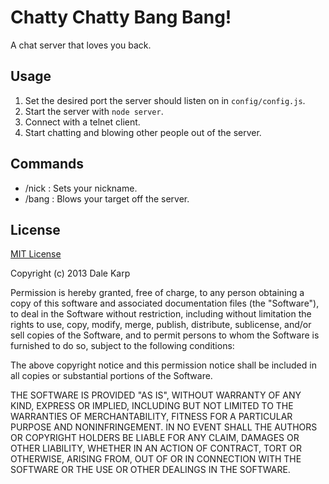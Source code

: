 # Chatty Chatty Bang Bang!
A chat server that loves you back.

## Usage
1. Set the desired port the server should listen on in `config/config.js`.
2. Start the server with `node server`.
3. Connect with a telnet client.
4. Start chatting and blowing other people out of the server.

## Commands
* /nick <nick>: Sets your nickname.
* /bang <nick>: Blows your target off the server.

## License
[MIT License](http://opensource.org/licenses/MIT)

Copyright (c) 2013 Dale Karp

Permission is hereby granted, free of charge, to any person obtaining a copy
of this software and associated documentation files (the "Software"), to deal
in the Software without restriction, including without limitation the rights
to use, copy, modify, merge, publish, distribute, sublicense, and/or sell
copies of the Software, and to permit persons to whom the Software is
furnished to do so, subject to the following conditions:

The above copyright notice and this permission notice shall be included in
all copies or substantial portions of the Software.

THE SOFTWARE IS PROVIDED "AS IS", WITHOUT WARRANTY OF ANY KIND, EXPRESS OR
IMPLIED, INCLUDING BUT NOT LIMITED TO THE WARRANTIES OF MERCHANTABILITY,
FITNESS FOR A PARTICULAR PURPOSE AND NONINFRINGEMENT. IN NO EVENT SHALL THE
AUTHORS OR COPYRIGHT HOLDERS BE LIABLE FOR ANY CLAIM, DAMAGES OR OTHER
LIABILITY, WHETHER IN AN ACTION OF CONTRACT, TORT OR OTHERWISE, ARISING FROM,
OUT OF OR IN CONNECTION WITH THE SOFTWARE OR THE USE OR OTHER DEALINGS IN
THE SOFTWARE.
